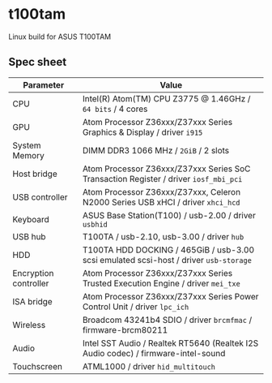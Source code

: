 # t100tam
Linux build for ASUS T100TAM

## Spec sheet

| Parameter | Value |
| --- | --- |
| CPU | Intel(R) Atom(TM) CPU Z3775 @ 1.46GHz / <code>64 bits</code> / 4 cores |
| GPU | Atom Processor Z36xxx/Z37xxx Series Graphics & Display / driver <code>i915</code> |
| System Memory | DIMM DDR3 1066 MHz / <code>2GiB</code> / 2 slots |
| Host bridge | Atom Processor Z36xxx/Z37xxx Series SoC Transaction Register / driver <code>iosf_mbi_pci</code> |
| USB controller | Atom Processor Z36xxx/Z37xxx, Celeron N2000 Series USB xHCI / driver <code>xhci_hcd</code> |
| Keyboard | ASUS Base Station(T100) / usb-2.00 / driver <code>usbhid</code> |
| USB hub | T100TA / usb-2.10, usb-3.00 / driver <code>hub</code> |
| HDD | T100TA HDD DOCKING / 465GiB / usb-3.00 scsi emulated scsi-host / driver <code>usb-storage</code> |
| Encryption controller | Atom Processor Z36xxx/Z37xxx Series Trusted Execution Engine / driver <code>mei_txe</code> |
| ISA bridge | Atom Processor Z36xxx/Z37xxx Series Power Control Unit / driver <code>lpc_ich</code> |
| Wireless | Broadcom 43241b4 SDIO / driver <code>brcmfmac</code> / firmware-brcm80211 |
| Audio |  Intel SST Audio / Realtek RT5640 (Realtek I2S Audio codec) / firmware-intel-sound |
| Touchscreen | ATML1000 / driver <code>hid_multitouch</code> |
